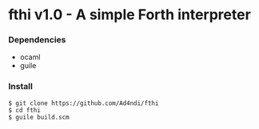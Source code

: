 # fthi v1.0 - A simple Forth interpreter

### Dependencies

- ocaml
- guile

### Install
```
$ git clone https://github.com/Ad4ndi/fthi
$ cd fthi
$ guile build.scm
```
